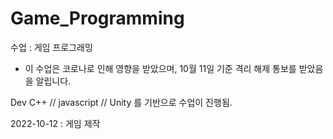 # Game_Programming

수업 : 게임 프로그래밍

- 이 수업은 코로나로 인해 영향을 받았으며, 10월 11일 기준 격리 해제 통보를 받았음을 알립니다.

Dev C++ // javascript // Unity 를 기반으로 수업이 진행됨.

2022-10-12 : 게임 제작 

